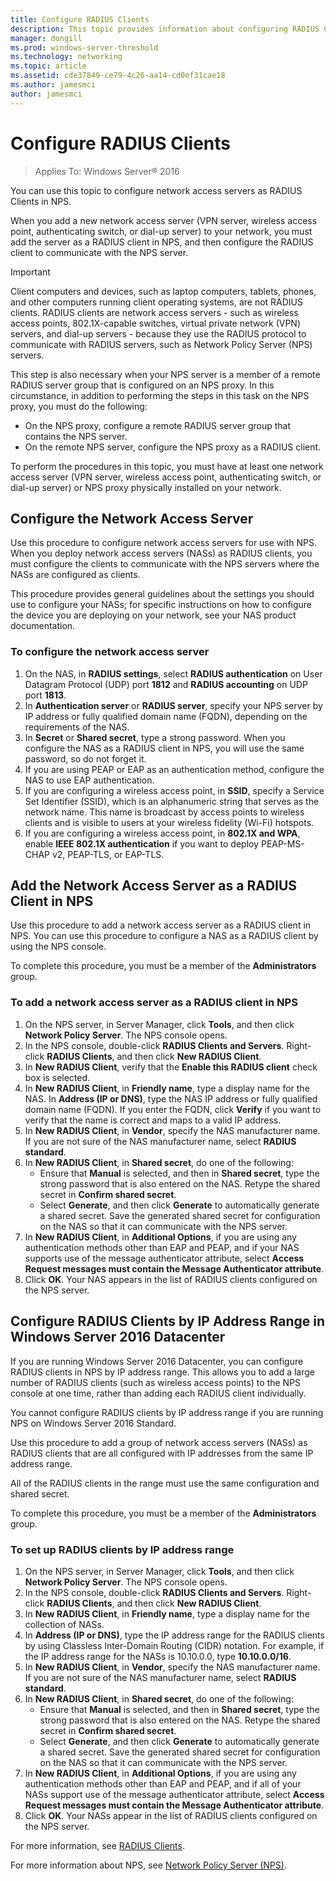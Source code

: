 ```yaml
---
title: Configure RADIUS Clients
description: This topic provides information about configuring RADIUS Clients for Network Policy Server in Windows Server 2016.
manager: dongill
ms.prod: windows-server-threshold
ms.technology: networking
ms.topic: article
ms.assetid: cde37849-ce79-4c26-aa14-cd0ef31cae18
ms.author: jamesmci 
author: jamesmci
---
```


# Configure RADIUS Clients

>Applies To: Windows Server&reg; 2016

You can use this topic to configure network access servers as RADIUS Clients in NPS.

When you add a new network access server \(VPN server, wireless access point, authenticating switch, or dial-up server\) to your network, you must add the server as a RADIUS client in NPS, and then configure the RADIUS client to communicate with the NPS server.

>[!IMPORTANT]
>Client computers and devices, such as laptop computers, tablets, phones, and other computers running client operating systems, are not RADIUS clients. RADIUS clients are network access servers - such as wireless access points, 802.1X-capable switches, virtual private network (VPN) servers, and dial-up servers - because they use the RADIUS protocol to communicate with RADIUS servers, such as Network Policy Server \(NPS\) servers.

This step is also necessary when your NPS server is a member of a remote RADIUS server group that is configured on an NPS proxy. In this circumstance, in addition to performing the steps in this task on the NPS proxy, you must do the following:

- On the NPS proxy, configure a remote RADIUS server group that contains the NPS server.
- On the remote NPS server, configure the NPS proxy as a RADIUS client.

To perform the procedures in this topic, you must have at least one network access server \(VPN server, wireless access point, authenticating switch, or dial-up server\) or NPS proxy physically installed on your network.

## Configure the Network Access Server

Use this procedure to configure network access servers for use with NPS. When you deploy network access servers (NASs) as RADIUS clients, you must configure the clients to communicate with the NPS servers where the NASs are configured as clients.

This procedure provides general guidelines about the settings you should use to configure your NASs; for specific instructions on how to configure the device you are deploying on your network, see your NAS product documentation.

### To configure the network access server

1. On the NAS, in **RADIUS settings**, select **RADIUS authentication** on User Datagram Protocol (UDP) port **1812** and **RADIUS accounting** on UDP port **1813**.
2. In **Authentication server** or **RADIUS server**, specify your NPS server by IP address or fully qualified domain name (FQDN), depending on the requirements of the NAS. 
3. In **Secret** or **Shared secret**, type a strong password. When you configure the NAS as a RADIUS client in NPS, you will use the same password, so do not forget it.
4. If you are using PEAP or EAP as an authentication method, configure the NAS to use EAP authentication.
5. If you are configuring a wireless access point, in **SSID**, specify a Service Set Identifier \(SSID\), which is an alphanumeric string that serves as the network name. This name is broadcast by access points to wireless clients and is visible to users at your wireless fidelity \(Wi-Fi\) hotspots.
6. If you are configuring a wireless access point, in **802.1X and WPA**, enable **IEEE 802.1X authentication** if you want to deploy PEAP-MS-CHAP v2, PEAP-TLS, or EAP-TLS.

## Add the Network Access Server as a RADIUS Client in NPS

Use this procedure to add a network access server as a RADIUS client in NPS. You can use this procedure to configure a NAS as a RADIUS client by using the NPS console.

To complete this procedure, you must be a member of the **Administrators** group.

### To add a network access server as a RADIUS client in NPS

1. On the NPS server, in Server Manager, click **Tools**, and then click **Network Policy Server**. The NPS console opens.
2. In the NPS console, double-click **RADIUS Clients and Servers**. Right-click **RADIUS Clients**, and then click **New RADIUS Client**. 
3. In **New RADIUS Client**, verify that the **Enable this RADIUS client** check box is selected.
4. In **New RADIUS Client**, in **Friendly name**, type a display name for the NAS. In **Address (IP or DNS)**, type the NAS IP address or fully qualified domain name (FQDN). If you enter the FQDN, click **Verify** if you want to verify that the name is correct and maps to a valid IP address. 
5. In **New RADIUS Client**, in **Vendor**, specify the NAS manufacturer name. If you are not sure of the NAS manufacturer name, select **RADIUS standard**.
6. In **New RADIUS Client**, in **Shared secret**, do one of the following:
	- Ensure that **Manual** is selected, and then in **Shared secret**, type the strong password that is also entered on the NAS. Retype the shared secret in **Confirm shared secret**.
	- Select **Generate**, and then click **Generate** to automatically generate a shared secret. Save the generated shared secret for configuration on the NAS so that it can communicate with the NPS server.
7. In **New RADIUS Client**, in **Additional Options**, if you are using any authentication methods other than EAP and PEAP, and if your NAS supports use of the message authenticator attribute, select **Access Request messages must contain the Message Authenticator attribute**.
8. Click **OK**. Your NAS appears in the list of RADIUS clients configured on the NPS server.

## Configure RADIUS Clients by IP Address Range in Windows Server 2016 Datacenter

If you are running Windows Server 2016 Datacenter, you can configure RADIUS clients in NPS by IP address range. This allows you to add a large number of RADIUS clients (such as wireless access points) to the NPS console at one time, rather than adding each RADIUS client individually.

You cannot configure RADIUS clients by IP address range if you are running NPS on Windows Server 2016 Standard.

Use this procedure to add a group of network access servers (NASs) as RADIUS clients that are all configured with IP addresses from the same IP address range.

All of the RADIUS clients in the range must use the same configuration and shared secret.

To complete this procedure, you must be a member of the **Administrators** group.

### To set up RADIUS clients by IP address range

1. On the NPS server, in Server Manager, click **Tools**, and then click **Network Policy Server**. The NPS console opens.
2. In the NPS console, double-click **RADIUS Clients and Servers**. Right-click **RADIUS Clients**, and then click **New RADIUS Client**.
3. In **New RADIUS Client**, in **Friendly name**, type a display name for the collection of NASs.
4. In **Address \(IP or DNS\)**, type the  IP address range for the RADIUS clients by using Classless Inter-Domain Routing \(CIDR\) notation. For example, if the IP address range for the NASs is 10.10.0.0, type **10.10.0.0/16**.
5. In **New RADIUS Client**, in **Vendor**, specify the NAS manufacturer name. If you are not sure of the NAS manufacturer name, select **RADIUS standard**.
6. In **New RADIUS Client**, in **Shared secret**, do one of the following:
	- Ensure that **Manual** is selected, and then in **Shared secret**, type the strong password that is also entered on the NAS. Retype the shared secret in **Confirm shared secret**.
	- Select **Generate**, and then click **Generate** to automatically generate a shared secret. Save the generated shared secret for configuration on the NAS so that it can communicate with the NPS server.
7. In **New RADIUS Client**, in **Additional Options**, if you are using any authentication methods other than EAP and PEAP, and if all of your NASs support use of the message authenticator attribute, select **Access Request messages must contain the Message Authenticator attribute**.
8. Click **OK**. Your NASs appear in the list of RADIUS clients configured on the NPS server.

For more information, see [RADIUS Clients](nps-radius-clients.md).

For more information about NPS, see [Network Policy Server (NPS)](nps-top.md).